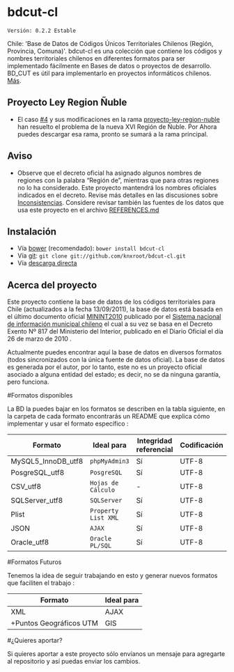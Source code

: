 # bdcut-cl
`Versión: 0.2.2 Estable`

Chile: 'Base de Datos de Códigos Únicos Territoriales Chilenos (Región, Provincia, Comuna)'. bdcut-cl es una colección que contiene los códigos y nombres territoriales chilenos en diferentes formatos para ser implementado fácilmente en Bases de datos o proyectos de desarrollo. BD_CUT es útil para implementarlo en proyectos informáticos chilenos. [Más](http://www.lacosox.org/?q=codigo_territorial_sql_Regiones_provincias_comunas_de_Chile).

## **Proyecto Ley Region Ñuble**
 
- El caso [#4](https://github.com/knxroot/bdcut-cl/issues/4) y sus modificaciones en la rama [proyecto-ley-region-nuble](https://github.com/knxroot/bdcut-cl/branches) han resuelto el problema de la nueva XVI Región de Ñuble. Por Ahora puedes descargar esa rama, pronto se sumará a la rama principal.

## Aviso

- Observe que el decreto oficial ha asignado algunos nombres de regiones con la palabra “Región de”, mientras que para otras regiones no lo ha considerado. Este proyecto mantendrá los nombres oficiales indicados en el decreto. Revise más detalles en las discusiones sobre [Inconsistencias](https://github.com/knxroot/bdcut-cl/issues?q=label%3AInconsistencias+). Considere revisar también las fuentes de los datos que usa este proyecto en el archivo [REFERENCES.md](https://github.com/knxroot/bdcut-cl/blob/master/REFERENCES.md)

## Instalación

- Vía [bower](http://bower.io/#getting-started) (recomendado): `bower install bdcut-cl`
- Vía [git](http://git-scm.com/docs/git-clone): `git clone git://github.com/knxroot/bdcut-cl.git`
- Vía [descarga directa](https://github.com/knxroot/bdcut-cl/archive/master.zip)


## Acerca del proyecto

Este proyecto contiene la base de datos de los códigos territoriales para Chile
(actualizados a la fecha 13/09/2011), la base de datos está basada en el último
documento oficial [MININT2010](http://www.sinim.cl/archivos/centro_descargas/modificacion_instructivo_pres_codigos.pdf) publicado por el [Sistema nacional de
información municipal chileno](http://www.sinim.cl/) el cual a su vez se basa en
el Decreto Exento Nº 817 del Ministerio del Interior, publicado en el Diario
Oficial el día 26 de marzo de 2010 .

Actualmente puedes encontrar aquí la base de datos en diversos formatos
(todos sincronizados con la única fuente de datos oficial). La base de datos es
generada por el autor, por lo tanto, este no es un proyecto oficial asociado a
alguna entidad del estado; es decir, no se da ninguna garantía, pero funciona.

#Formatos disponibles

La BD la puedes bajar en los formatos se describen en la tabla siguiente, en la carpeta de cada formato encontrarás un README que explica cómo implementar y usar el formato específico :


|     **Formato**       |     **Ideal para**   |**Integridad referencial**| **Codificación**|
|-----------------------|----------------------|--------------------------|-----------------|
| MySQL5_InnoDB_utf8    |    ``phpMyAdmin3``   |            Sí            |      UTF-8      |
| PosgreSQL_utf8        |     ``PosgreSQL``    |            Sí            |      UTF-8      |
| CSV_utf8              |``Hojas de Cálculo``  |             -            |      UTF-8      |
| SQLServer_utf8        |``SQLServer``         |            Sí            |      UTF-8      |
| Plist                 |``Property List XML`` |            Sí            |      UTF-8      |
| JSON                  |``AJAX``              |            Sí            |      UTF-8      |
| Oracle_utf8           |``Oracle PL/SQL``     |            Sí            |      UTF-8      |


#Formatos Futuros

Tenemos la idea de seguir trabajando en esto y generar nuevos formatos que faciliten el trabajo :


|     **Formato**         |     **Ideal para**   |
|-------------------------|----------------------|
| XML                     |         AJAX         |
|+Puntos Geográficos UTM  |          GIS         |


#¿Quieres aportar?


Si quieres aportar a este proyecto sólo envíanos un mensaje para agregarte al repositorio y así puedas enviar los cambios.
